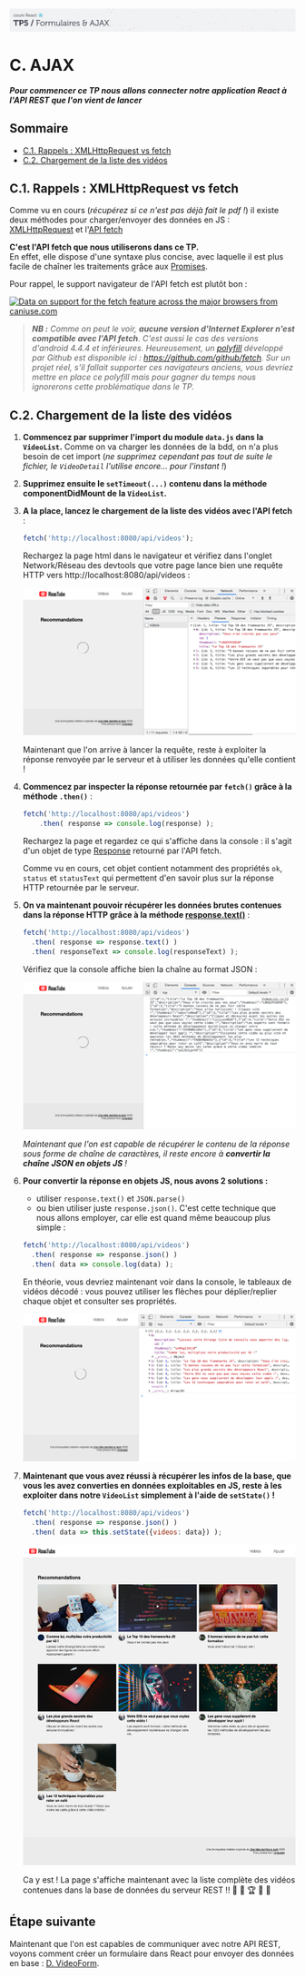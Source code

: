 <img src="images/readme/header-small.jpg" >

# C. AJAX <!-- omit in toc -->

_**Pour commencer ce TP nous allons connecter notre application React à l'API REST que l'on vient de lancer**_

## Sommaire <!-- omit in toc -->
- [C.1. Rappels : XMLHttpRequest vs fetch](#c1-rappels-xmlhttprequest-vs-fetch)
- [C.2. Chargement de la liste des vidéos](#c2-chargement-de-la-liste-des-vidéos)

## C.1. Rappels : XMLHttpRequest vs fetch
Comme vu en cours (_récupérez si ce n'est pas déjà fait le pdf !_) il existe deux méthodes pour charger/envoyer des données en JS : [XMLHttpRequest](https://developer.mozilla.org/en-US/docs/Web/API/XMLHttpRequest) et l'[API fetch](https://developer.mozilla.org/en-US/docs/Web/API/Fetch_API/Using_Fetch)

**C'est l'API fetch que nous utiliserons dans ce TP.** \
En effet, elle dispose d'une syntaxe plus concise, avec laquelle il est plus facile de chaîner les traitements grâce aux [Promises](https://developer.mozilla.org/fr/docs/Web/JavaScript/Guide/Utiliser_les_promesses).

Pour rappel, le support navigateur de l'API fetch est plutôt bon :

<a href="http://caniuse.com/#feat=fetch">
	<picture>
		<source type="image/webp" srcset="https://caniuse.bitsofco.de/image/fetch.webp">
		<img src="https://caniuse.bitsofco.de/image/fetch.png" alt="Data on support for the fetch feature across the major browsers from caniuse.com">
	</picture>
</a>

> _**NB :** Comme on peut le voir, **aucune version d'Internet Explorer n'est compatible avec l'API fetch**. C'est aussi le cas des versions d'android 4.4.4 et inférieures. Heureusement, un [polyfill](https://fr.wikipedia.org/wiki/Polyfill) développé par Github est disponible ici : https://github.com/github/fetch. Sur un projet réel, s'il fallait supporter ces navigateurs anciens, vous devriez mettre en place ce polyfill mais pour gagner du temps nous ignorerons cette problématique dans le TP._

## C.2. Chargement de la liste des vidéos
1. **Commencez par supprimer l'import du module `data.js` dans la `VideoList`.** Comme on va charger les données de la bdd, on n'a plus besoin de cet import (_ne supprimez cependant pas tout de suite le fichier, le `VideoDetail` l'utilise encore... pour l'instant !_)
2. **Supprimez ensuite le `setTimeout(...)` contenu dans la méthode componentDidMount de la `VideoList`.**
3.  **A la place, lancez le chargement de la liste des vidéos avec l'API fetch** :
	```js
	fetch('http://localhost:8080/api/videos');
	```

	Rechargez la page html dans le navigateur et vérifiez dans l'onglet Network/Réseau des devtools que votre page lance bien une requête HTTP vers http://localhost:8080/api/videos :

	<img src="images/readme/screen-02.png">

	Maintenant que l'on arrive à lancer la requête, reste à exploiter la réponse renvoyée par le serveur et à utiliser les données qu'elle contient !

4. **Commencez par inspecter la réponse retournée par `fetch()` grâce à la méthode `.then()`** :
	```js
	fetch('http://localhost:8080/api/videos')
		.then( response => console.log(response) );
	```

	Rechargez la page et regardez ce qui s'affiche dans la console : il s'agit d'un objet de type [Response](https://developer.mozilla.org/en-US/docs/Web/API/Response) retourné par l'API fetch.

	Comme vu en cours, cet objet contient notamment des propriétés `ok`, `status` et `statusText` qui permettent d'en savoir plus sur la réponse HTTP retournée par le serveur.

4. **On va maintenant pouvoir récupérer les données brutes contenues dans la réponse HTTP grâce à la méthode [response.text()](https://developer.mozilla.org/en-US/docs/Web/API/Body/text)** :
	```js
	fetch('http://localhost:8080/api/videos')
	  .then( response => response.text() )
	  .then( responseText => console.log(responseText) );
	```
	Vérifiez que la console affiche bien la chaîne au format JSON :

	<img src="images/readme/screen-03.png">

	_Maintenant que l'on est capable de récupérer le contenu de la réponse sous forme de chaîne de caractères, il reste encore à **convertir la chaîne JSON en objets JS** !_

5. **Pour convertir la réponse en objets JS, nous avons 2 solutions :**
	- utiliser `response.text()` et `JSON.parse()`
	- ou bien utiliser juste `response.json()`. C'est cette technique que nous allons employer, car elle est quand même beaucoup plus simple :
	```js
	fetch('http://localhost:8080/api/videos')
	  .then( response => response.json() )
	  .then( data => console.log(data) );
	```
	En théorie, vous devriez maintenant voir dans la console, le tableaux de vidéos décodé : vous pouvez utiliser les flèches pour déplier/replier chaque objet et consulter ses propriétés.

	<img src="images/readme/screen-03b.png">

6. **Maintenant que vous avez réussi à récupérer les infos de la base, que vous les avez converties en données exploitables en JS, reste à les exploiter dans notre `VideoList` simplement à l'aide de `setState()` !**

	```js
	fetch('http://localhost:8080/api/videos')
	  .then( response => response.json() )
	  .then( data => this.setState({videos: data}) );
	```

	<img src="images/readme/screen-04.png">

	Ca y est ! La page s'affiche maintenant avec la liste complète des vidéos contenues dans la base de données du serveur REST !! :metal: :tada: :trophy: :pizza: :beers:

## Étape suivante <!-- omit in toc -->
Maintenant que l'on est capables de communiquer avec notre API REST, voyons comment créer un formulaire dans React pour envoyer des données en base : [D. VideoForm](D-VideoForm.md).